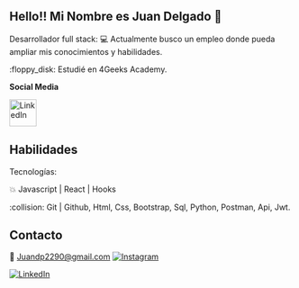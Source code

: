 ## Hello!! Mi Nombre es Juan Delgado :wave:

Desarrollador full stack:
:computer: Actualmente busco un empleo donde pueda ampliar mis conocimientos y habilidades.
<tr>
:floppy_disk: Estudié en 4Geeks Academy.
  
**Social Media**
  
<p align="left">
  <a href="https://www.linkedin.com/in/juandelgadop/"><img alt="LinkedIn" title="LinkedIn" height="48" width="48" src="assets/linkedin.svg"></a>
</p>

## Habilidades

Tecnologías:

:collision: Javascript | React | Hooks 
<tr>
:collision: Git | Github,
<tr>
Html,
<tr>
Css,
<tr>
Bootstrap,
<tr>
Sql,
<tr>
Python,
<tr>
Postman,
<tr>
Api,
<tr>
Jwt.

## Contacto
  
:email: Juandp2290@gmail.com
[![Instagram](icons/instagram.png)](https://www.instagram.com/juan20d/)
  
[![LinkedIn](icons/linkedin.png)](https://www.linkedin.com/in/juandelgadop/)

  
